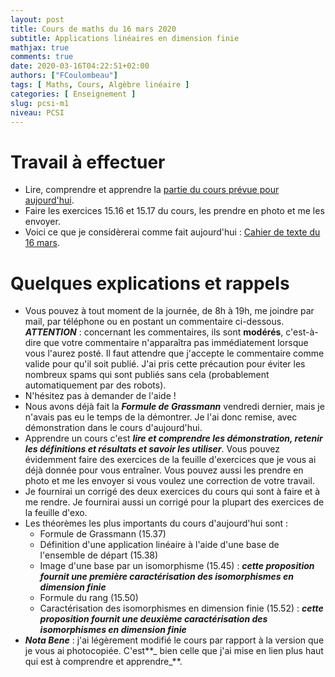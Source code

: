 ```yaml
---
layout: post
title: Cours de maths du 16 mars 2020
subtitle: Applications linéaires en dimension finie
mathjax: true
comments: true
date: 2020-03-16T04:22:51+02:00
authors: ["FCoulombeau"]
tags: [ Maths, Cours, Algèbre linéaire ]
categories: [ Enseignement ]
slug: pcsi-m1
niveau: PCSI
---
```


# Travail à effectuer

- Lire, comprendre et apprendre la [partie du cours prévue pour aujourd'hui](https://fcoulombeau.github.io/PCSI-Cours-16032020.pdf).
- Faire les exercices 15.16 et 15.17 du cours, les prendre en photo et me les envoyer.
- Voici ce que je considèrerai comme fait aujourd'hui : [Cahier de texte du 16 mars](https://fcoulombeau.github.io/CT-16032020.pdf).

# Quelques explications et rappels

- Vous pouvez à tout moment de la journée, de 8h à 19h, me joindre par mail, par téléphone ou en postant un commentaire ci-dessous.  
  **_ATTENTION_** : concernant les commentaires, ils sont **modérés**, c'est-à-dire que votre commentaire n'apparaîtra pas immédiatement lorsque vous l'aurez posté. Il faut attendre que j'accepte le commentaire comme valide pour qu'il soit publié. J'ai pris cette précaution pour éviter les nombreux spams qui sont publiés sans cela (probablement automatiquement par des robots).
- N'hésitez pas à demander de l'aide !
- Nous avons déjà fait la **_Formule de Grassmann_** vendredi dernier, mais je n'avais pas eu le temps de la démontrer. Je l'ai donc remise, avec démonstration dans le cours d'aujourd'hui.
- Apprendre un cours c'est **_lire et comprendre les démonstration, retenir les définitions et résultats et savoir les utiliser_**. Vous pouvez évidemment faire des exercices de la feuille d'exercices que je vous ai déjà donnée pour vous entraîner. Vous pouvez aussi les prendre en photo et me les envoyer si vous voulez une correction de votre travail.
- Je fournirai un corrigé des deux exercices du cours qui sont à faire et à me rendre. Je fournirai aussi un corrigé pour la plupart des exercices de la feuille d'exo.
- Les théorèmes les plus importants du cours d'aujourd'hui sont :
   - Formule de Grassmann (15.37)
   - Définition d'une application linéaire à l'aide d'une base de l'ensemble de départ (15.38)
   - Image d'une base par un isomorphisme (15.45) : **_cette proposition fournit une première caractérisation des isomorphismes en dimension finie_**
   - Formule du rang (15.50)
   - Caractérisation des isomorphismes en dimension finie (15.52) : **_cette proposition fournit une deuxième caractérisation des isomorphismes en dimension finie_**
- **_Nota Bene_** : j'ai légèrement modifié le cours par rapport à la version que je vous ai photocopiée. C'est**_ bien celle que j'ai mise en lien plus haut qui est à comprendre et apprendre_**.
   
